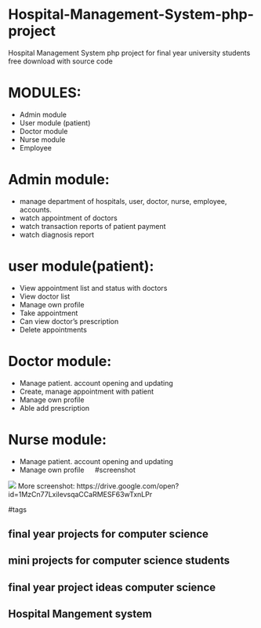 # Hospital-Management-System-php-project
Hospital Management System php project for final year university students free download with source code
# MODULES:
*	Admin module
*	User module (patient)
*	Doctor module
*	Nurse module
*	Employee 

# Admin module:
*	manage department of hospitals, user, doctor, nurse, employee, accounts.
*	watch appointment of doctors
*	watch transaction reports of patient payment
*	watch diagnosis report

# user module(patient):

*	View appointment list and status with doctors
*	View doctor list
*	Manage own profile
*	Take appointment
*	Can view doctor’s prescription
*	Delete appointments

# Doctor module:
*	Manage patient. account opening and updating
*	Create, manage appointment with patient
*	Manage own profile
*	Able add prescription

# Nurse module:

*	Manage patient. account opening and updating
*	Manage own profile
 
#screenshot 
<img src="https://lh6.googleusercontent.com/YXE4jAnB_CJznOZ3YTIsyiMrqmy1Jkk-t4aqecEWQr8PvyvWCRezC7EE_8iBVkzqGUFCBydIS9nULbAm8ABw=w1280-h888">
More screenshot:
https://drive.google.com/open?id=1MzCn77LxilevsqaCCaRMESF63wTxnLPr

#tags
<h2>final year projects for computer science</h2>
<h2>mini projects for computer science students</h2>
<h2>final year project ideas computer science</h2>
<h2>Hospital Mangement system </h2>

